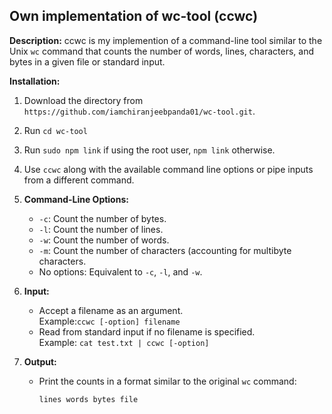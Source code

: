 ## Own implementation of wc-tool (ccwc)

**Description:**
ccwc is my implemention of a command-line tool similar to the Unix `wc` command that counts the number of words, lines, characters, and bytes in a given file or standard input.


**Installation:**
1. Download the directory from `https://github.com/iamchiranjeebpanda01/wc-tool.git`.
2. Run ```cd wc-tool```
3. Run ```sudo npm link``` if using the root user, ```npm link``` otherwise.
4. Use ``` ccwc ``` along with the available command line options or pipe inputs from a different command.

1. **Command-Line Options:**
   - `-c`: Count the number of bytes.
   - `-l`: Count the number of lines.
   - `-w`: Count the number of words.
   - `-m`: Count the number of characters (accounting for multibyte characters.
   - No options: Equivalent to `-c`, `-l`, and `-w`.

2. **Input:**
   - Accept a filename as an argument. <br>
    Example:`` ccwc [-option] filename ``
   - Read from standard input if no filename is specified.<br>
   Example: `` cat test.txt | ccwc [-option] ``

3. **Output:**
   - Print the counts in a format similar to the original `wc` command:
     ```
     lines words bytes file
     ```

